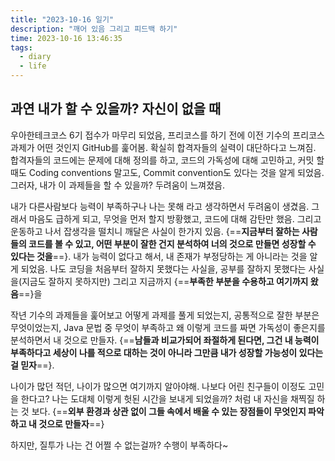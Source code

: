 ```yaml
---
title: "2023-10-16 일기"
description: "깨어 있음 그리고 피드백 하기"
time: 2023-10-16 13:46:35
tags:
  - diary
  - life
---
```


## 과연 내가 할 수 있을까? 자신이 없을 때

우아한테크코스 6기 접수가 마무리 되었음, 프리코스를 하기 전에 이전 기수의 프리코스 과제가 어떤 것인지 GitHub를 훑어봄. 확실히 합격자들의 실력이 대단하다고 느껴짐. 합격자들의 코드에는 문제에 대해 정의를 하고, 코드의 가독성에 대해 고민하고, 커밋 할 때도 Coding conventions 말고도, Commit convention도 있다는 것을 알게 되었음. 그러자, 내가 이 과제들을 할 수 있을까? 두려움이 느껴졌음.

내가 다른사람보다 능력이 부족하구나 나는 못해 라고 생각하면서 두려움이 생겼음. 그래서 마음도 급하게 되고, 무엇을 먼저 할지 방황했고, 코드에 대해 감탄만 했음. 그리고 운동하고 나서 잡생각을 떨치니 깨달은 사실이 한가지 있음. {==**지금부터 잘하는 사람들의 코드를 볼 수 있고, 어떤 부분이 잘한 건지 분석하여 너의 것으로 만들면 성장할 수 있다는 것을**==}. 내가 능력이 없다고 해서, 내 존재가 부정당하는 게 아니라는 것을 알게 되었음. 나도 코딩을 처음부터 잘하지 못했다는 사실을, 공부를 잘하지 못했다는 사실을(지금도 잘하지 못하지만) 그리고 지금까지 {==**부족한 부분을 수용하고 여기까지 왔음**==}을

작년 기수의 과제들을 훑어보고 어떻게 과제를 풀게 되었는지, 공통적으로 잘한 부분은 무엇이었는지, Java 문법 중 무엇이 부족하고 왜 이렇게 코드를 짜면 가독성이 좋은지를 분석하면서 내 것으로 만들자. {==**남들과 비교가되어 좌절하게 된다면, 그건 내 능력이 부족하다고 세상이 나를 적으로 대하는 것이 아니라 그만큼 내가 성장할 가능성이 있다는 걸 믿자**==}.

나이가 많던 적던, 나이가 많으면 여기까지 알아야해. 나보다 어린 친구들이 이정도 고민을 한다고? 나는 도대체 이렇게 헛된 시간을 보내게 되었을까? 처럼 내 자신을 채찍질 하는 것 보다. {==**외부 환경과 상관 없이 그들 속에서 배울 수 있는  장점들이 무엇인지 파악하고 내 것으로 만들자**==}

하지만, 질투가 나는 건 어쩔 수 없는걸까? 수행이 부족하다~

